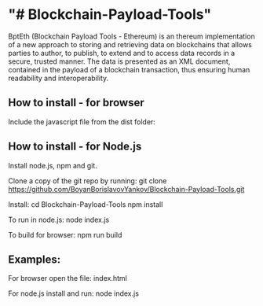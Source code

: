 "# Blockchain-Payload-Tools" 
==================================================

BptEth (Blockchain Payload Tools - Ethereum) is an thereum implementation of a new approach to storing and retrieving data on blockchains that allows parties to author, to publish, to extend and to access data records in a secure, trusted manner. The data is presented as an XML document, contained in the payload of a blockchain transaction, thus ensuring human readability and interoperability.

How to install  - for browser
----------------------------

Include the javascript file from the dist folder:
<script src="dist/bpteth.min.js"></script>

How to install - for Node.js
----------------------------

Install node.js, npm and git.

Clone a copy of the git repo by running:
git clone https://github.com/BoyanBorislavovYankov/Blockchain-Payload-Tools.git

Install:
cd Blockchain-Payload-Tools
npm install

To run in node.js:
node index.js

To build for browser:
npm run build

Examples:
----------------------------

For browser open the file: 
index.html

For node.js install and run: 
node index.js